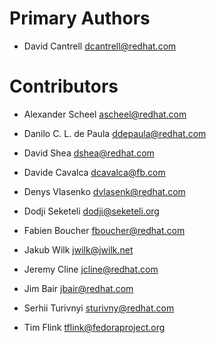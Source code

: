 Primary Authors
===============

- David Cantrell <dcantrell@redhat.com>


Contributors
============

- Alexander Scheel <ascheel@redhat.com>

- Danilo C. L. de Paula <ddepaula@redhat.com>

- David Shea <dshea@redhat.com>

- Davide Cavalca <dcavalca@fb.com>

- Denys Vlasenko <dvlasenk@redhat.com>

- Dodji Seketeli <dodji@seketeli.org>

- Fabien Boucher <fboucher@redhat.com>

- Jakub Wilk <jwilk@jwilk.net>

- Jeremy Cline <jcline@redhat.com>

- Jim Bair <jbair@redhat.com>

- Serhii Turivnyi <sturivny@redhat.com>

- Tim Flink <tflink@fedoraproject.org>
